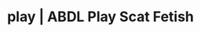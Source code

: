 ---
categories:
- Fantasy Kink
- Latex Fetish
- Spiritual Kink
- Tattooed Beauties
- ASMR Erotica
image: /assets/images/1747714218323.jpg
layout: post
schema:
  description: Premium adult content featuring Scat Fetish, ABDL Play. High-quality
    artwork with erotic themes.
  keywords:
  - Immersive Erotica
  - NSFW Art
  - Femdom
  - ABDL Play
  - Inclusive Desire
  - Spiritual Kink
  - Scat Fetish
  name: 1747714218323 | Scat Fetish ABDL Play
  type: VisualArtwork
seo:
  description: Featured content with sensual ABDL Play, Scat Fetish. HD images available.
  keywords: ABDL Play, Scat Fetish
  og_image: /assets/images/1747714218323.jpg
  schema_type: VisualArtwork
tags:
- '#play'
- Scat Fetish
- ABDL Play
title: play | ABDL Play Scat Fetish
---
